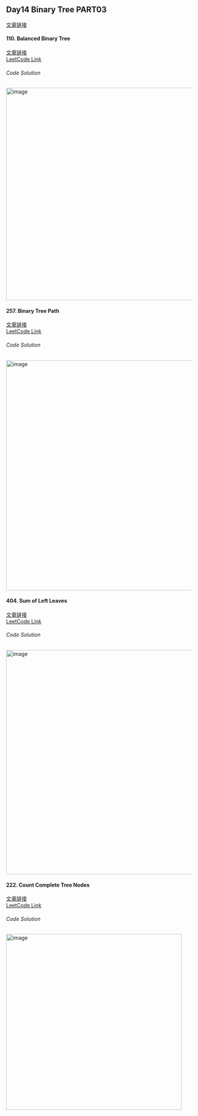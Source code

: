 ## Day14 Binary Tree PART03  

[文章链接](https://docs.qq.com/doc/DUHBQRm1aSWR4T2NK?nlc=1)  

#### 110. Balanced Binary Tree  
[文章链接](https://programmercarl.com/0110.%E5%B9%B3%E8%A1%A1%E4%BA%8C%E5%8F%89%E6%A0%91.html#%E7%AE%97%E6%B3%95%E5%85%AC%E5%BC%80%E8%AF%BE)  
[LeetCode Link](https://leetcode.com/problems/balanced-binary-tree/description/)  

###### Code Solution  
<img width="575" alt="image" src="https://github.com/user-attachments/assets/97b49f71-604d-43b7-8209-fa2a67394aeb" />

#### 257. Binary Tree Path  
[文章链接](https://programmercarl.com/0257.%E4%BA%8C%E5%8F%89%E6%A0%91%E7%9A%84%E6%89%80%E6%9C%89%E8%B7%AF%E5%BE%84.html)  
[LeetCode Link](https://leetcode.com/problems/binary-tree-paths/description/)  

###### Code Solution  
<img width="623" alt="image" src="https://github.com/user-attachments/assets/7eda211d-e2c1-47b0-8ef1-ca80bef07629" />

#### 404. Sum of Left Leaves  

[文章链接](https://programmercarl.com/0404.%E5%B7%A6%E5%8F%B6%E5%AD%90%E4%B9%8B%E5%92%8C.html)  
[LeetCode Link](https://leetcode.com/problems/sum-of-left-leaves/description/)  

###### Code Solution  
<img width="607" alt="image" src="https://github.com/user-attachments/assets/7ac55757-48b0-4d68-b25f-c6d2b2adcc43" />

#### 222. Count Complete Tree Nodes  

[文章链接](https://programmercarl.com/0222.%E5%AE%8C%E5%85%A8%E4%BA%8C%E5%8F%89%E6%A0%91%E7%9A%84%E8%8A%82%E7%82%B9%E4%B8%AA%E6%95%B0.html)  
[LeetCode Link](https://leetcode.com/problems/count-complete-tree-nodes/description/)  

###### Code Solution  
<img width="476" alt="image" src="https://github.com/user-attachments/assets/11223b98-4310-47af-a458-06c7fd295067" />
